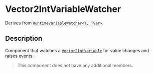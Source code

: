 # Vector2IntVariableWatcher

Derives from [`RuntimeVariableWatcher<T, TVar>`](runtime-variable-watcher.md).

## Description

Component that watches a [`Vector2IntVariable`](../variables/vector2int-variable.md) for value changes and raises events.

> This component does not have any additional members.
